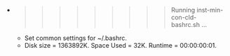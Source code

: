 * >>>>>>>>> Running inst-min-con-cld-bashrc.sh ...
  * Set common settings for ~/.bashrc.
  * Disk size = 1363892K. Space Used = 32K. Runtime = 00:00:00:01.
